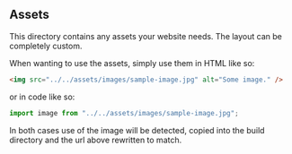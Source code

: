 ## Assets
This directory contains any assets your website needs. The layout can be completely custom.

When wanting to use the assets, simply use them in HTML like so:
```html
<img src="../../assets/images/sample-image.jpg" alt="Some image." />
```
or in code like so:
```typescript
import image from "../../assets/images/sample-image.jpg";
```

In both cases use of the image will be detected, copied into the build directory and the url above rewritten to match.
